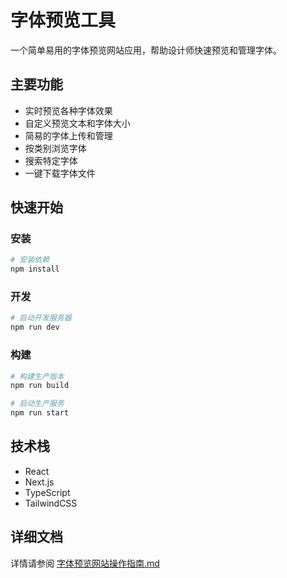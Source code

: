 # 字体预览工具

一个简单易用的字体预览网站应用，帮助设计师快速预览和管理字体。

## 主要功能

- 实时预览各种字体效果
- 自定义预览文本和字体大小
- 简易的字体上传和管理
- 按类别浏览字体
- 搜索特定字体
- 一键下载字体文件

## 快速开始

### 安装

```bash
# 安装依赖
npm install
```

### 开发

```bash
# 启动开发服务器
npm run dev
```

### 构建

```bash
# 构建生产版本
npm run build

# 启动生产服务
npm run start
```

## 技术栈

- React
- Next.js
- TypeScript
- TailwindCSS

## 详细文档

详情请参阅 [字体预览网站操作指南.md](./字体预览网站操作指南.md) 